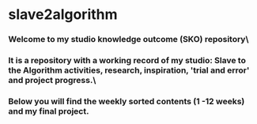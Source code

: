 # slave2algorithm

### Welcome to my studio knowledge outcome (SKO) repository\
### It is a repository with a working record of my studio: Slave to the Algorithm activities, research, inspiration, 'trial and error' and project progress.\
### Below you will find the weekly sorted contents (1 -12 weeks) and my final project.

